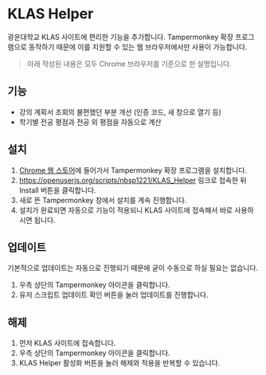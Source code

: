 # KLAS Helper

광운대학교 KLAS 사이트에 편리한 기능을 추가합니다. Tampermonkey 확장 프로그램으로 동작하기 때문에 이를 지원할 수 있는 웹 브라우저에서만 사용이 가능합니다.

> 아래 작성된 내용은 모두 Chrome 브라우저를 기준으로 한 설명입니다.

## 기능

* 강의 계획서 조회의 불편했던 부분 개선 (인증 코드, 새 창으로 열기 등)
* 학기별 전공 평점과 전공 외 평점을 자동으로 계산

## 설치

1. [Chrome 웹 스토어](https://chrome.google.com/webstore/search/tampermonkey)에 들어가서 Tampermonkey 확장 프로그램을 설치합니다.
2. https://openuserjs.org/scripts/nbsp1221/KLAS_Helper 링크로 접속한 뒤 Install 버튼을 클릭합니다.
3. 새로 뜬 Tampermonkey 창에서 설치를 계속 진행합니다.
4. 설치가 완료되면 자동으로 기능이 적용되니 KLAS 사이트에 접속해서 바로 사용하시면 됩니다.

## 업데이트

기본적으로 업데이트는 자동으로 진행되기 때문에 굳이 수동으로 하실 필요는 없습니다.

1. 우측 상단의 Tampermonkey 아이콘을 클릭합니다.
2. 유저 스크립트 업데이트 확인 버튼을 눌러 업데이트를 진행합니다.

## 해제

1. 먼저 KLAS 사이트에 접속합니다.
2. 우측 상단의 Tampermonkey 아이콘을 클릭합니다.
3. KLAS Helper 활성화 버튼을 눌러 해제와 적용을 반복할 수 있습니다.
